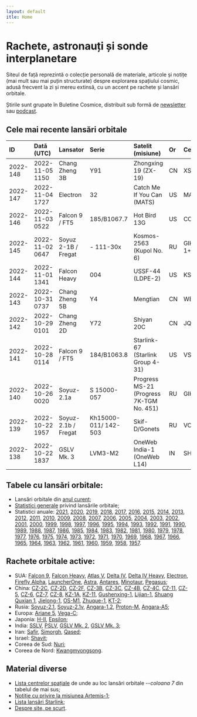 ```yaml
---
layout: default
itle: Home
---
```


# Rachete, astronauți și sonde interplanetare
Siteul de față reprezintă o colecție personală de materiale, articole și notițe (mai mult sau mai puțin structurate) despre explorarea spațiului cosmic, adusă frecvent la zi și mereu extinsă, cu un accent pe rachete și lansări orbitale.

Știrile sunt grupate în Buletine Cosmice, distribuit sub formă de [newsletter](https://buletin.parsec.ro/) sau [podcast](https://www.anchor.fm/buletin).

## Cele mai recente lansări orbitale

| ID       | Dată (UTC)      | Lansator            | Serie                | Satelit (misiune)                        | Or   | Centru       |
|:---------|:----------------|:--------------------|:---------------------|:-----------------------------------------|:-----|:-------------|
| 2022-148 | 2022-11-05 1150 | Chang Zheng 3B      | Y91                  | Zhongxing 19 (ZX-19)                     | CN   | XSC+LC2      |
| 2022-147 | 2022-11-04 1727 | Electron            | 32                   | Catch Me If You Can (MATS)               | US   | MAHIA+LC1B   |
| 2022-146 | 2022-11-03 0522 | Falcon 9 / FT5      | 185/B1067.7          | Hot Bird 13G                             | US   | CC+LC40      |
| 2022-145 | 2022-11-02 0647 | Soyuz 2-1B / Fregat | -            111-30x | Kosmos-2563 (Kupol No. 6)                | RU   | GIK-1+LC43/4 |
| 2022-144 | 2022-11-01 1341 | Falcon Heavy        | 004                  | USSF-44 (LDPE-2)                         | US   | KSC+LC39A    |
| 2022-143 | 2022-10-31 0737 | Chang Zheng 5B      | Y4                   | Mengtian                                 | CN   | WEN+LC101    |
| 2022-142 | 2022-10-29 0101 | Chang Zheng 2D      | Y72                  | Shiyan 20C                               | CN   | JQ+LC43/94   |
| 2022-141 | 2022-10-28 0114 | Falcon 9 / FT5      | 184/B1063.8          | Starlink-67 (Starlink Group 4-31)        | US   | VSFBS+SLC4E  |
| 2022-140 | 2022-10-26 0020 | Soyuz-2.1a          | S 15000-057          | Progress MS-21 (Progress 7K-TGM No. 451) | RU   | GIK-5+LC31   |
| 2022-139 | 2022-10-22 1957 | Soyuz-2.1b / Fregat | Kh15000-011/ 142-503 | Skif-D/Gonets                            | RU   | VOST+PU1S    |
| 2022-138 | 2022-10-22 1837 | GSLV Mk. 3          | LVM3-M2              | OneWeb India-1 (OneWeb L14)              | IN   | SHAR+SLP     |


## Tabele cu lansări orbitale:
- Lansări orbitale din [anul curent](y/2022);
- [Statistici generale](y/totalorbital) privind lansările orbitale;
- Statistici anuale: [2021](y/2021), [2020](y/2020), [2019](y/2019), [2018](y/2018), [2017](y/2017), [2016](y/2016), [2015](y/2015), [2014](y/2014), [2013](y/2013), [2012](y/2012), [2011](y/2011), [2010](y/2010), [2009](y/2009), [2008](y/2008), [2007](y/2007), [2006](y/2006), [2005](y/2005), [2004](y/2004), [2003](y/2003), [2002](y/2002), [2001](y/2001), [2000](y/2000), [1999](y/1999), [1998](y/1998), [1997](y/1997), [1996](y/1996), [1995](y/1995), [1994](y/1994), [1993](y/1993), [1992](y/1992), [1991](y/1991), [1990](y/1990), [1989](y/1989), [1988](y/1988), [1987](y/1987), [1986](y/1986), [1985](y/1985), [1984](y/1984), [1983](y/1983), [1982](y/1982), [1981](y/1981), [1980](y/1980), [1979](y/1979), [1978](y/1978), [1977](y/1977), [1976](y/1976), [1975](y/1975), [1974](y/1974), [1973](y/1973), [1972](y/1972), [1971](y/1971), [1970](y/1970), [1969](y/1969), [1968](y/1968), [1967](y/1967), [1966](y/1966), [1965](y/1965), [1964](y/1964), [1963](y/1963), [1962](y/1962), [1961](y/1961), [1960](y/1960), [1959](y/1959), [1958](y/1958), [1957](y/1957).

## Rachete orbitale active:
- SUA: [Falcon 9](r/falcon9), [Falcon Heavy](r/falconh), [Atlas V](r/atlasv), [Delta IV](r/delta4), [Delta IV Heavy](r/delta4h), [Electron](r/electron), [Firefly Alpha](r/fireflya), [LauncherOne](r/launcherone), [Astra](r/astra), [Antares](r/antares), [Minotaur](r/minotaur), [Pegasus](r/pegasus);
- China: [CZ-2C](r/cz2c), [CZ-2D](r/cz2d), [CZ-2F](r/cz2f), [CZ-3B](r/cz3b), [CZ-3C](r/cz3c), [CZ-4B](r/cz4b), [CZ-4C](r/cz4c), [CZ-11](r/cz11), [CZ-5](r/cz5), [CZ-6](r/cz6), [CZ-7](r/cz7), [CZ-8](r/cz8), [KZ-1A](r/kz1a), [KZ-11](r/kz11), [Gushenxing-1](r/gushenxing), [Lijian-1](r/lijian), [Shuang Quxian 1](r/sq1), [Jielong-1](r/jielong), [OS-M1](r/osm1), [Zhuque-1](r/zhuque1), [KT-2](r/kt2);
- Rusia: [Soyuz-2.1](r/soyuz21), [Soyuz-2.1v](r/soyuz21v), [Angara-1.2](r/angara12), [Proton-M](r/protonm), [Angara-A5](r/angaraa5);
- Europa: [Ariane 5](r/ariane5), [Vega-C](r/vegac);
- Japonia: [H-II](r/hii), [Epsilon](r/epsilon);
- India: [SSLV](r/sslv), [PSLV](r/pslv), [GSLV Mk. 2](r/gslvmk2), [GSLV Mk. 3](r/gslvmk3);
- Iran: [Safir](r/safir), [Simorgh](r/simorgh), [Qased](r/qased);
- Israel: [Shavit](r/shavit);
- Coreea de Sud: [Nuri](r/nuri);
- Coreea de Nord: [Kwangmyongsong](r/kwangmyongsong).

## Material diverse
- [Lista centrelor spațiale](v/legenda) de unde au loc lansări orbitale --*coloana 7* din tabelul de mai sus;
- [Notiție cu privire la misiunea Artemis-1](v/artemis1);
- [Lista lansări Starlink](v/starlink);
- [Despre site, pe scurt](/about).
